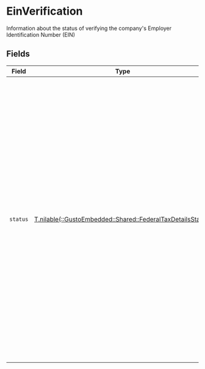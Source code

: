 # EinVerification

Information about the status of verifying the company's Employer Identification Number (EIN)


## Fields

| Field                                                                                                                                                                                                                                                                                                                                                                   | Type                                                                                                                                                                                                                                                                                                                                                                    | Required                                                                                                                                                                                                                                                                                                                                                                | Description                                                                                                                                                                                                                                                                                                                                                             |
| ----------------------------------------------------------------------------------------------------------------------------------------------------------------------------------------------------------------------------------------------------------------------------------------------------------------------------------------------------------------------- | ----------------------------------------------------------------------------------------------------------------------------------------------------------------------------------------------------------------------------------------------------------------------------------------------------------------------------------------------------------------------- | ----------------------------------------------------------------------------------------------------------------------------------------------------------------------------------------------------------------------------------------------------------------------------------------------------------------------------------------------------------------------- | ----------------------------------------------------------------------------------------------------------------------------------------------------------------------------------------------------------------------------------------------------------------------------------------------------------------------------------------------------------------------- |
| `status`                                                                                                                                                                                                                                                                                                                                                                | [T.nilable(::GustoEmbedded::Shared::FederalTaxDetailsStatus)](../../models/shared/federaltaxdetailsstatus.md)                                                                                                                                                                                                                                                           | :heavy_minus_sign:                                                                                                                                                                                                                                                                                                                                                      | The status of EIN verification:<br/>- `pending`: The EIN verification process has not completed (or the company does not yet have an EIN).<br/>- `verified`: The EIN has been successfully verified as a valid EIN with the IRS.<br/>- `failed`: The company's EIN did not pass verification. Common issues are being entered incorrectly or not matching the company's legal name. |